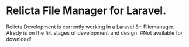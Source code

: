 # Relicta File Manager for Laravel.
 Relicta Development is currently working in a Laravel 8+ Filemanager.
 Alredy is on the firt stages of development and design.
#Not available for download!
